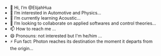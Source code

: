 - 👋 Hi, I’m @ElijahHua
- 👀 I’m interested in Automotive and Physics...
- 🌱 I’m currently learning Acoustic...
- 💞️ I’m looking to collaborate on applied softwares and control theories...
- 📫 How to reach me ...
- 😄 Pronouns: not interested but I'm he/him ...
- ⚡ Fun fact: Photon reaches its destination the moment it departs from the origin...

<!---
ElijahHua/ElijahHua is a ✨ special ✨ repository because its `README.md` (this file) appears on your GitHub profile.
You can click the Preview link to take a look at your changes.
--->
